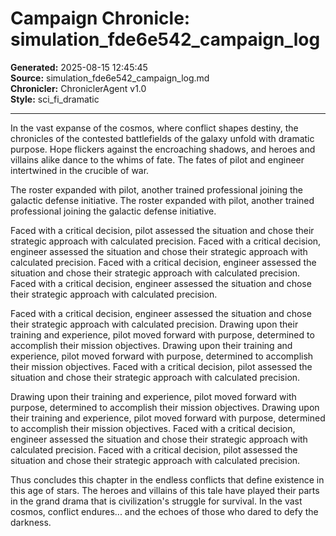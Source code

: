 # Campaign Chronicle: simulation_fde6e542_campaign_log

**Generated:** 2025-08-15 12:45:45  
**Source:** simulation_fde6e542_campaign_log.md  
**Chronicler:** ChroniclerAgent v1.0  
**Style:** sci_fi_dramatic  

---

In the vast expanse of the cosmos, where conflict shapes destiny, the chronicles of the contested battlefields of the galaxy unfold with dramatic purpose. Hope flickers against the encroaching shadows, and heroes and villains alike dance to the whims of fate. The fates of pilot and engineer intertwined in the crucible of war.

The roster expanded with pilot, another trained professional joining the galactic defense initiative. The roster expanded with pilot, another trained professional joining the galactic defense initiative. 

Faced with a critical decision, pilot assessed the situation and chose their strategic approach with calculated precision. Faced with a critical decision, engineer assessed the situation and chose their strategic approach with calculated precision. Faced with a critical decision, engineer assessed the situation and chose their strategic approach with calculated precision. Faced with a critical decision, engineer assessed the situation and chose their strategic approach with calculated precision. 

Faced with a critical decision, engineer assessed the situation and chose their strategic approach with calculated precision. Drawing upon their training and experience, pilot moved forward with purpose, determined to accomplish their mission objectives. Drawing upon their training and experience, pilot moved forward with purpose, determined to accomplish their mission objectives. Faced with a critical decision, pilot assessed the situation and chose their strategic approach with calculated precision. 

Drawing upon their training and experience, pilot moved forward with purpose, determined to accomplish their mission objectives. Drawing upon their training and experience, pilot moved forward with purpose, determined to accomplish their mission objectives. Faced with a critical decision, engineer assessed the situation and chose their strategic approach with calculated precision. Faced with a critical decision, pilot assessed the situation and chose their strategic approach with calculated precision.

Thus concludes this chapter in the endless conflicts that define existence in this age of stars. The heroes and villains of this tale have played their parts in the grand drama that is civilization's struggle for survival. In the vast cosmos, conflict endures... and the echoes of those who dared to defy the darkness.